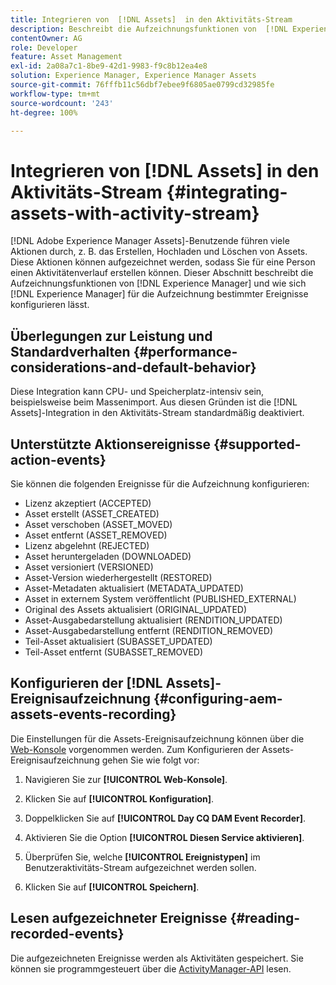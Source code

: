 ```yaml
---
title: Integrieren von  [!DNL Assets]  in den Aktivitäts-Stream
description: Beschreibt die Aufzeichnungsfunktionen von  [!DNL Experience Manager]  und die Konfiguration zum Aufzeichnen bestimmter Ereignisse.
contentOwner: AG
role: Developer
feature: Asset Management
exl-id: 2a08a7c1-8be9-42d1-9983-f9c8b12ea4e8
solution: Experience Manager, Experience Manager Assets
source-git-commit: 76fffb11c56dbf7ebee9f6805ae0799cd32985fe
workflow-type: tm+mt
source-wordcount: '243'
ht-degree: 100%

---
```


# Integrieren von [!DNL Assets] in den Aktivitäts-Stream {#integrating-assets-with-activity-stream}

[!DNL Adobe Experience Manager Assets]-Benutzende führen viele Aktionen durch, z. B. das Erstellen, Hochladen und Löschen von Assets. Diese Aktionen können aufgezeichnet werden, sodass Sie für eine Person einen Aktivitätenverlauf erstellen können. Dieser Abschnitt beschreibt die Aufzeichnungsfunktionen von [!DNL Experience Manager] und wie sich [!DNL Experience Manager] für die Aufzeichnung bestimmter Ereignisse konfigurieren lässt.

## Überlegungen zur Leistung und Standardverhalten {#performance-considerations-and-default-behavior}

Diese Integration kann CPU- und Speicherplatz-intensiv sein, beispielsweise beim Massenimport. Aus diesen Gründen ist die [!DNL Assets]-Integration in den Aktivitäts-Stream standardmäßig deaktiviert.

## Unterstützte Aktionsereignisse {#supported-action-events}

Sie können die folgenden Ereignisse für die Aufzeichnung konfigurieren:

* Lizenz akzeptiert (ACCEPTED)
* Asset erstellt (ASSET_CREATED)
* Asset verschoben (ASSET_MOVED)
* Asset entfernt (ASSET_REMOVED)
* Lizenz abgelehnt (REJECTED)
* Asset heruntergeladen (DOWNLOADED)
* Asset versioniert (VERSIONED)
* Asset-Version wiederhergestellt (RESTORED)
* Asset-Metadaten aktualisiert (METADATA_UPDATED)
* Asset in externem System veröffentlicht (PUBLISHED_EXTERNAL)
* Original des Assets aktualisiert (ORIGINAL_UPDATED)
* Asset-Ausgabedarstellung aktualisiert (RENDITION_UPDATED)
* Asset-Ausgabedarstellung entfernt (RENDITION_REMOVED)
* Teil-Asset aktualisiert (SUBASSET_UPDATED)
* Teil-Asset entfernt (SUBASSET_REMOVED)

## Konfigurieren der [!DNL Assets]-Ereignisaufzeichnung {#configuring-aem-assets-events-recording}

Die Einstellungen für die Assets-Ereignisaufzeichnung können über die [Web-Konsole](/help/sites-deploying/configuring-osgi.md) vorgenommen werden. Zum Konfigurieren der Assets-Ereignisaufzeichnung gehen Sie wie folgt vor:

1. Navigieren Sie zur **[!UICONTROL Web-Konsole]**.

1. Klicken Sie auf **[!UICONTROL Konfiguration]**.

1. Doppelklicken Sie auf **[!UICONTROL Day CQ DAM Event Recorder]**.

1. Aktivieren Sie die Option **[!UICONTROL Diesen Service aktivieren]**.

1. Überprüfen Sie, welche **[!UICONTROL Ereignistypen]** im Benutzeraktivitäts-Stream aufgezeichnet werden sollen.

1. Klicken Sie auf **[!UICONTROL Speichern]**.

## Lesen aufgezeichneter Ereignisse {#reading-recorded-events}

Die aufgezeichneten Ereignisse werden als Aktivitäten gespeichert. Sie können sie programmgesteuert über die [ActivityManager-API](https://developer.adobe.com/experience-manager/reference-materials/6-5/javadoc/com/adobe/granite/activitystreams/ActivityManager.html) lesen.
